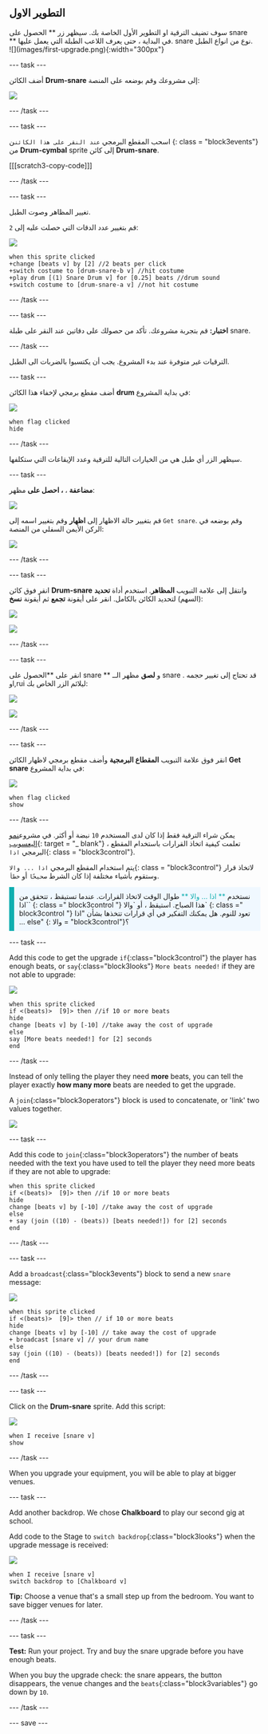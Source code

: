 ## التطوير الاول

<div style="display: flex; flex-wrap: wrap">
<div style="flex-basis: 200px; flex-grow: 1; margin-right: 15px;">
سوف تضيف الترقية او التطوير الأول الخاصة بك. سيظهر زر ** الحصول على snare ** في البداية ، حتى يعرف اللاعب الطبلة التي يعمل عليها.
snare نوع من انواع الطبل.
</div>
<div>
![](images/first-upgrade.png){:width="300px"}
</div>
</div>

--- task ---

أضف الكائن **Drum-snare** إلى مشروعك وقم بوضعه على المنصة:

![](images/snare-stage.png)

--- /task ---

--- task ---

اسحب المقطع البرمجي `عند النقر على هذا الكائن`ن {: class = "block3events"} من **Drum-cymbal** sprite إلى كائن **Drum-snare**.

[[[scratch3-copy-code]]]

--- /task ---

--- task ---

تغيير المظاهر وصوت الطبل.

قم بتغيير عدد الدقات التي حصلت عليه إلى `2`:

![](images/snare-icon.png)

```blocks3
when this sprite clicked
+change [beats v] by [2] //2 beats per click
+switch costume to [drum-snare-b v] //hit costume
+play drum [(1) Snare Drum v] for [0.25] beats //drum sound
+switch costume to [drum-snare-a v] //not hit costume
```

--- /task ---

--- task ---

**اختبار:** قم بتجربة مشروعك. تأكد من حصولك على دقاتين عند النقر على طبلة snare.

--- /task ---

الترقيات غير متوفرة عند بدء المشروع. يجب أن يكتسبوا بالضربات الى الطبل.

--- task ---

أضف مقطع برمجي لإخفاء هذا الكائن **drum** في بداية المشروع:

![](images/snare-icon.png)

```blocks3
when flag clicked
hide
```

--- /task ---

سيظهر الزر أي طبل هي من الخيارات التالية للترقية وعدد الإيقاعات التي ستكلفها.

--- task ---

**مضاعفة** ، **، احصل على** مظهر:

![](images/duplicate-get.png)

قم بتغيير حالة الاظهار إلى **اظهار** وقم بتغيير اسمه إلى `Get snare`. وقم بوضعه في الركن الأيمن السفلي من المنصة:

![](images/get-snare.png)

--- /task ---

--- task ---

انقر فوق كائن **Drum-snare** وانتقل إلى علامة التبويب **المظاهر**. استخدم أداة **تحديد** (السهم) لتحديد الكائن بالكامل. انقر على أيقونة **تجمع** ثم أيقونة **نسخ**:

![](images/snare-icon.png)

![](images/copy-costume.png)

--- /task ---

--- task ---

انقر على **الحصول على snare ** و **لصق** مظهر الــ snare  . قد تحتاج إلى تغيير حجمه وl,rui ليلائم الزر الخاص بك:

![](images/get-snare-icon.png)

![](images/paste-costume.png)

--- /task ---

--- task ---

انقر فوق علامة التبويب **المقطاع البرمجية** وأضف مقطع برمجي لاظهار الكائن **Get snare** في بداية المشروع:

![](images/get-snare-icon.png)

```blocks3
when flag clicked
show
```

--- /task ---

يمكن شراء الترقية فقط إذا كان لدى المستخدم `10` نبضة أو أكثر. في مشروع[نمو اليعسوبب](https://projects.raspberrypi.org/en/projects/grow-a-dragonfly){: target = "_ blank"} ، تعلمت كيفية اتخاذ القرارات باستخدام المقطع البرمجي `اذا`{: class = "block3control"}.

يتم استخدام المقطع البرمجي `اذا ... والا`{: class = "block3control"} لاتخاذ قرار وستقوم بأشياء مختلفة إذا كان الشرط `صحيحًا` أو `خطأ`.

<p style="border-left: solid; border-width:10px; border-color: #0faeb0; background-color: aliceblue; padding: 10px;">
نستخدم <span style="color: #0faeb0">** اذا ... والا **</span> طوال الوقت لاتخاذ القرارات. عندما تستيقظ ، تتحقق من `اذا` {: class =" block3control "} هذا الصباح. استيقظ ، أو `والا` {: class =" block3control "} تعود للنوم. هل يمكنك التفكير في أي قرارات تتخذها بشأن "اذا ... else" {: والا = "block3control"}؟ 
</p>

--- task ---

Add this code to get the upgrade `if`{:class="block3control"} the player has enough beats, or `say`{:class="block3looks"} `More beats needed!` if they are not able to upgrade:

![](images/get-snare-icon.png)

```blocks3
when this sprite clicked
if <(beats)>  [9]> then //if 10 or more beats
hide
change [beats v] by [-10] //take away the cost of upgrade
else
say [More beats needed!] for [2] seconds 
end
```

--- /task ---

Instead of only telling the player they need **more** beats, you can tell the player exactly **how many more** beats are needed to get the upgrade.

A `join`{:class="block3operators"} block is used to concatenate, or 'link' two values together.

![](images/get-snare-icon.png)

--- task ---

Add this code to `join`{:class="block3operators"} the number of beats needed with the text you have used to tell the player they need more beats if they are not able to upgrade:

```blocks3
when this sprite clicked
if <(beats)>  [9]> then //if 10 or more beats
hide
change [beats v] by [-10] //take away the cost of upgrade
else
+ say (join ((10) - (beats)) [beats needed!]) for [2] seconds
end
```

--- /task ---

--- task ---

Add a `broadcast`{:class="block3events"} block to send a new `snare` message:

![](images/get-snare-icon.png)

```blocks3
when this sprite clicked
if <(beats)>  [9]> then // if 10 or more beats
hide
change [beats v] by [-10] // take away the cost of upgrade
+ broadcast [snare v] // your drum name
else
say (join ((10) - (beats)) [beats needed!]) for [2] seconds
end
```

--- /task ---

--- task ---

Click on the **Drum-snare** sprite. Add this script:

![](images/snare-icon.png)

```blocks3
when I receive [snare v]
show
```

--- /task ---

When you upgrade your equipment, you will be able to play at bigger venues.

--- task ---

Add another backdrop. We chose **Chalkboard** to play our second gig at school.

Add code to the Stage to `switch backdrop`{:class="block3looks"} when the upgrade message is received:

![](images/stage-icon.png)

```blocks3
when I receive [snare v]
switch backdrop to [Chalkboard v]
```

**Tip:** Choose a venue that's a small step up from the bedroom. You want to save bigger venues for later.

--- /task ---

--- task ---

**Test:** Run your project. Try and buy the snare upgrade before you have enough beats.

When you buy the upgrade check: the snare appears, the button disappears, the venue changes and the `beats`{:class="block3variables"} go down by `10`.

--- /task ---

--- save ---
